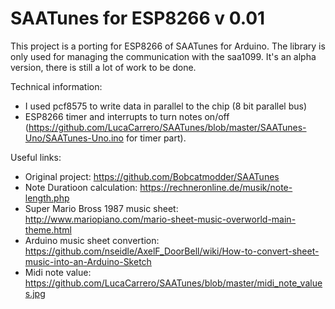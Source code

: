 # SAATunes for ESP8266 v 0.01

This project is a porting for ESP8266 of SAATunes for Arduino.
The library is only used for managing the communication with the saa1099.
It's an alpha version, there is still a lot of work to be done. 

Technical information:
- I used pcf8575 to write data in parallel to the chip (8 bit parallel bus)
- ESP8266 timer and interrupts to turn notes on/off (https://github.com/LucaCarrero/SAATunes/blob/master/SAATunes-Uno/SAATunes-Uno.ino for timer part).

Useful links:
- Original project: https://github.com/Bobcatmodder/SAATunes
- Note Duratioon calculation: https://rechneronline.de/musik/note-length.php
- Super Mario Bross 1987 music sheet: http://www.mariopiano.com/mario-sheet-music-overworld-main-theme.html
- Arduino music sheet convertion: https://github.com/nseidle/AxelF_DoorBell/wiki/How-to-convert-sheet-music-into-an-Arduino-Sketch
- Midi note value: https://github.com/LucaCarrero/SAATunes/blob/master/midi_note_values.jpg	 
